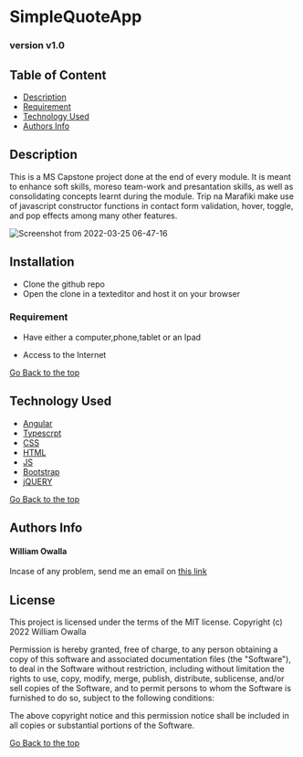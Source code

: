 # SimpleQuoteApp

### version v1.0


## Table of Content

+ [Description](#description)
+ [Requirement](#requirement)
+ [Technology Used](#technology-used)
+ [Authors Info](#authors-info)


## Description

This is a MS Capstone project done at the end of every module. It is meant to enhance soft skills, moreso team-work and presantation skills, as well as consolidating concepts learnt during the module. Trip na Marafiki make use of javascript constructor functions in contact form validation, hover, toggle, and pop effects among many other features.

![Screenshot from 2022-03-25 06-47-16](https://user-images.githubusercontent.com/98161657/160051406-5b8d7ad5-2fe1-4ddd-a5d4-e25875d0f9c0.png)


## Installation
* Clone the github repo
* Open the clone in a texteditor and host it on your browser

### Requirement

* Have either a computer,phone,tablet or an Ipad

* Access to the Internet

[Go Back to the top](#SimpleQuoteApp)
## Technology Used
* [Angular](https://angular.io/)
* [Typescrpt](https://www.typescriptlang.org/)
* [CSS](https://developer.mozilla.org/en-US/docs/Web/CSS)
* [HTML](https://developer.mozilla.org/en-US/docs/Glossary/HTML)
* [JS](https://en.wikipedia.org/wiki/JavaScript)
* [Bootstrap](https://getbootstrap.com/)
* [jQUERY](https://jquery.com/)


[Go Back to the top](#SimpleQuoteApp)
## Authors Info
#### William Owalla
Incase of any problem, send me an email on [this link](william.owalla@student.moringaschool.com)

## License
This project is licensed under the terms of the MIT license. Copyright (c) 2022 William Owalla

Permission is hereby granted, free of charge, to any person obtaining a copy of this software and associated documentation files (the "Software"), to deal in the Software without restriction, including without limitation the rights to use, copy, modify, merge, publish, distribute, sublicense, and/or sell copies of the Software, and to permit persons to whom the Software is furnished to do so, subject to the following conditions:

The above copyright notice and this permission notice shall be included in all copies or substantial portions of the Software.

[Go Back to the top](#SimpleQuoteApp)
